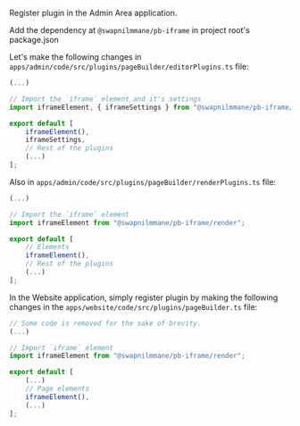 Register plugin in the Admin Area application.

Add the dependency at `@swapnilmmane/pb-iframe` in project root's package.json


Let's make the following changes in `apps/admin/code/src/plugins/pageBuilder/editorPlugins.ts` file:

```ts title="apps/admin/code/src/plugins/pageBuilder/editorPlugins.ts" {4,7-8}
(...)

// Import the `iframe` element and it's settings
import iframeElement, { iframeSettings } from "@swapnilmmane/pb-iframe/admin";

export default [
    iframeElement(),
    iframeSettings,
    // Rest of the plugins
    (...)
];
```

Also in `apps/admin/code/src/plugins/pageBuilder/renderPlugins.ts` file:

```ts title="apps/admin/code/src/plugins/pageBuilder/renderPlugins.ts" {4,8}
(...)

// Import the `iframe` element
import iframeElement from "@swapnilmmane/pb-iframe/render";

export default [
    // Elements
    iframeElement(),
    // Rest of the plugins
    (...)
];
```

In the Website application, simply register plugin by making the following changes in the `apps/website/code/src/plugins/pageBuilder.ts` file:

```ts title="apps/website/code/src/plugins/pageBuilder.ts" {5,10}
// Some code is removed for the sake of brevity.
(...)

// Import `iframe` element
import iframeElement from "@swapnilmmane/pb-iframe/render";

export default [
    (...)
    // Page elements
    iframeElement(),
    (...)
];
```